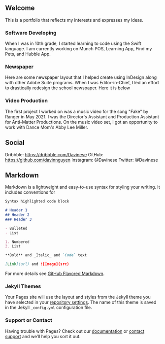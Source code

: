 ## Welcome

This is a portfolio that reflects my interests and expresses my ideas. 

### Software Developing

When I was in 10th grade, I started learning to code using the Swift language. I am currently working on Munch POS, Learning App, Find my Pets, and Hubble App.

### Newspaper

Here are some newspaper layout that I helped create using InDesign along with other Adobe Suite programs. When I was Editor-in-Chief, I led an effort to drastically redesign the school newspaper. Here it is below

### Video Production

The first project I worked on was a music video for the song "Fake" by Ranger in May 2021. I was the Director's Assistant and Production Assistant for Anti-Matter Productions. On the music video set, I got an opportunity to work with Dance Mom's Abby Lee Miller.

## Social

Dribbble: https://dribbble.com/Davinese
GitHub: https://github.com/davinnguyen
Instagram: @Davinese
Twitter: @Davinese

## Markdown

Markdown is a lightweight and easy-to-use syntax for styling your writing. It includes conventions for

```markdown
Syntax highlighted code block

# Header 1
## Header 2
### Header 3

- Bulleted
- List

1. Numbered
2. List

**Bold** and _Italic_ and `Code` text

[Link](url) and ![Image](src)
```

For more details see [GitHub Flavored Markdown](https://guides.github.com/features/mastering-markdown/).

### Jekyll Themes

Your Pages site will use the layout and styles from the Jekyll theme you have selected in your [repository settings](https://github.com/davinnguyen/davinese/settings/pages). The name of this theme is saved in the Jekyll `_config.yml` configuration file.

### Support or Contact

Having trouble with Pages? Check out our [documentation](https://docs.github.com/categories/github-pages-basics/) or [contact support](https://support.github.com/contact) and we’ll help you sort it out.
